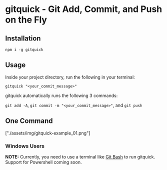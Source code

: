 # gitquick - Git Add, Commit, and Push on the Fly

## Installation

`npm i -g gitquick`

## Usage

Inside your project directory, run the following in your terminal:

`gitquick "<your_commit_message>"`

gitquick automatically runs the following 3 commands:

`git add -A`, `git commit -m "<your_commit_message>"`, and `git push`

## One Command

["./assets/img/gitquick-example_01.png"]

### Windows Users

**NOTE:** Currently, you need to use a terminal like [Git Bash](https://git-scm.com/downloads) to run gitquick. Support for Powershell coming soon.
